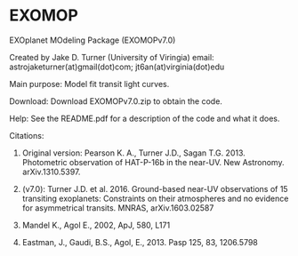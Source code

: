 # EXOMOP
EXOplanet MOdeling Package (EXOMOPv7.0)

Created by Jake D. Turner (University of Viringia)
email: astrojaketurner(at)gmail(dot)com; jt6an(at)virginia(dot)edu

Main purpose: Model fit transit light curves. 

Download: Download EXOMOPv7.0.zip to obtain the code.  

Help: See the README.pdf for a description of the code and what it does. 

Citations: 

1. Original version: Pearson K. A., Turner J.D., Sagan T.G. 2013. Photometric observation of HAT-P-16b in the near-UV. New Astronomy. arXiv.1310.5397.

2. (v7.0): Turner J.D. et al. 2016. Ground-based near-UV observations of 15 transiting exoplanets: Constraints on their atmospheres and no evidence for asymmetrical transits. MNRAS, arXiv.1603.02587

3. Mandel K., Agol E., 2002, ApJ, 580, L171

4. Eastman, J., Gaudi, B.S., Agol, E., 2013. Pasp 125, 83, 1206.5798
